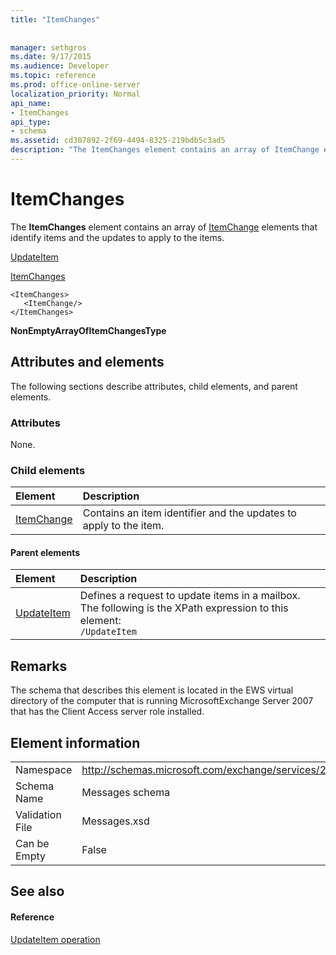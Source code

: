```yaml
---
title: "ItemChanges"
 
 
manager: sethgros
ms.date: 9/17/2015
ms.audience: Developer
ms.topic: reference
ms.prod: office-online-server
localization_priority: Normal
api_name:
- ItemChanges
api_type:
- schema
ms.assetid: cd307892-2f69-4494-8325-219bdb5c3ad5
description: "The ItemChanges element contains an array of ItemChange elements that identify items and the updates to apply to the items."
---
```


# ItemChanges

The **ItemChanges** element contains an array of [ItemChange](itemchange.md) elements that identify items and the updates to apply to the items. 
  
[UpdateItem](updateitem.md)
  
[ItemChanges](itemchanges.md)
  
```
<ItemChanges>
   <ItemChange/>
</ItemChanges>
```

 **NonEmptyArrayOfItemChangesType**
## Attributes and elements

The following sections describe attributes, child elements, and parent elements.
  
### Attributes

None.
  
### Child elements

|**Element**|**Description**|
|:-----|:-----|
|[ItemChange](itemchange.md) <br/> |Contains an item identifier and the updates to apply to the item.  <br/> |
   
#### Parent elements

|**Element**|**Description**|
|:-----|:-----|
|[UpdateItem](updateitem.md) <br/> |Defines a request to update items in a mailbox.  <br/> The following is the XPath expression to this element:  <br/>  `/UpdateItem` <br/> |
   
## Remarks

The schema that describes this element is located in the EWS virtual directory of the computer that is running MicrosoftExchange Server 2007 that has the Client Access server role installed.
  
## Element information

|||
|:-----|:-----|
|Namespace  <br/> |http://schemas.microsoft.com/exchange/services/2006/messages  <br/> |
|Schema Name  <br/> |Messages schema  <br/> |
|Validation File  <br/> |Messages.xsd  <br/> |
|Can be Empty  <br/> |False  <br/> |
   
## See also

#### Reference

[UpdateItem operation](updateitem-operation.md)

